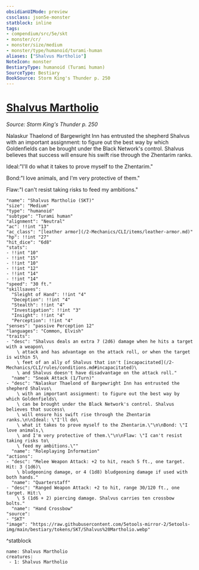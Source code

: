 ```yaml
---
obsidianUIMode: preview
cssclass: json5e-monster
statblock: inline
tags:
- compendium/src/5e/skt
- monster/cr/
- monster/size/medium
- monster/type/humanoid/turami-human
aliases: ["Shalvus Martholio"]
NoteIcon: monster
BestiaryType: humanoid (Turami human)
SourceType: Bestiary
BookSource: Storm King's Thunder p. 250
---
```

# [Shalvus Martholio](2-Mechanics/CLI/bestiary/npc/shalvus-martholio-skt.md)
*Source: Storm King's Thunder p. 250*  

Nalaskur Thaelond of Bargewright Inn has entrusted the shepherd Shalvus with an important assignment: to figure out the best way by which Goldenfields can be brought under the Black Network's control. Shalvus believes that success will ensure his swift rise through the Zhentarim ranks.

Ideal:"I'll do what it takes to prove myself to the Zhentarim."

Bond:"I love animals, and I'm very protective of them."

Flaw:"I can't resist taking risks to feed my ambitions."

```statblock
"name": "Shalvus Martholio (SKT)"
"size": "Medium"
"type": "humanoid"
"subtype": "Turami human"
"alignment": "Neutral"
"ac": !!int "13"
"ac_class": "[leather armor](/2-Mechanics/CLI/items/leather-armor.md)"
"hp": !!int "27"
"hit_dice": "6d8"
"stats":
- !!int "10"
- !!int "15"
- !!int "10"
- !!int "12"
- !!int "14"
- !!int "14"
"speed": "30 ft."
"skillsaves":
  "Sleight of Hand": !!int "4"
  "Deception": !!int "4"
  "Stealth": !!int "4"
  "Investigation": !!int "3"
  "Insight": !!int "4"
  "Perception": !!int "4"
"senses": "passive Perception 12"
"languages": "Common, Elvish"
"traits":
- "desc": "Shalvus deals an extra 7 (2d6) damage when he hits a target with a weapon\
    \ attack and has advantage on the attack roll, or when the target is within 5\
    \ feet of an ally of Shalvus that isn't [incapacitated](/2-Mechanics/CLI/rules/conditions.md#incapacitated)\
    \ and Shalvus doesn't have disadvantage on the attack roll."
  "name": "Sneak Attack (1/Turn)"
- "desc": "Nalaskur Thaelond of Bargewright Inn has entrusted the shepherd Shalvus\
    \ with an important assignment: to figure out the best way by which Goldenfields\
    \ can be brought under the Black Network's control. Shalvus believes that success\
    \ will ensure his swift rise through the Zhentarim ranks.\n\nIdeal: \"I'll do\
    \ what it takes to prove myself to the Zhentarim.\"\n\nBond: \"I love animals,\
    \ and I'm very protective of them.\"\n\nFlaw: \"I can't resist taking risks to\
    \ feed my ambitions.\""
  "name": "Roleplaying Information"
"actions":
- "desc": "Melee Weapon Attack: +2 to hit, reach 5 ft., one target. Hit: 3 (1d6)\
    \ bludgeoning damage, or 4 (1d8) bludgeoning damage if used with both hands."
  "name": "Quarterstaff"
- "desc": "Ranged Weapon Attack: +2 to hit, range 30/120 ft., one target. Hit:\
    \ 5 (1d6 + 2) piercing damage. Shalvus carries ten crossbow bolts."
  "name": "Hand Crossbow"
"source":
- "SKT"
"image": "https://raw.githubusercontent.com/5etools-mirror-2/5etools-img/main/bestiary/tokens/SKT/Shalvus%20Martholio.webp"
```
^statblock

```encounter-table
name: Shalvus Martholio
creatures:
 - 1: Shalvus Martholio
```